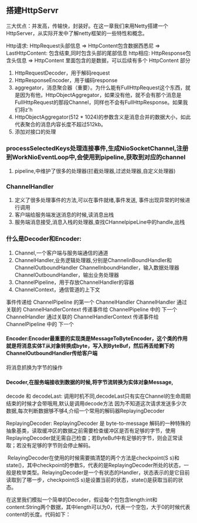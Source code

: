 ## 搭建HttpServr
三大优点：并发高，传输快，封装好。在这一章我们来用Netty搭建一个HttpServer，从实际开发中了解netty框架的一些特性和概念。

Http请求: HttpRequest头部信息 => HttpContent包含数据西悉尼  =>  LastHttpContent: 包含结束,同时包含头部的尾部信息
http相应: HttpResponse包含头信息 => HttpContent 里面包含的是数据，可以后续有多个 HttpContent 部分

1. HttpRequestDecoder，用于解码request
2. HttpResponseEncoder，用于编码response
3. aggregator，消息聚合器（重要）。为什么能有FullHttpRequest这个东西，就是因为有他，HttpObjectAggregator，如果没有他，就不会有那个消息是FullHttpRequest的那段Channel，同样也不会有FullHttpResponse。如果我们将z'h
4. HttpObjectAggregator(512 * 1024)的参数含义是消息合并的数据大小，如此代表聚合的消息内容长度不超过512kb。
5. 添加对接口的处理

### processSelectedKeys处理连接事件,生成NioSocketChannel,注册到WorkNioEventLoop中,会使用到pipeline,获取到对应的channel
1. pipeline,中维护了很多的处理器(拦截处理器,过滤处理器,自定义处理器)

### ChannelHandler
1. 定义了很多处理事件的方法,可以在事件就绪,事件发送, 事件出现异常的时候进行调用
2. 客户端给服务端发送消息的时候,读消息出栈
3. 服务端消息接受,消息入栈的处理器,查找CHannelpipeLine中的handle,出栈

### 什么是Decoder和Encoder: 
1. Channel,一个客户端与服务端通信的通道
2. ChannelHandler,业务逻辑处理器,分别是ChannelinBoundHandler和ChannelOutboundHandler
   ChannelInboundHandler，输入数据处理器
   ChannelOutboundHandler，输出业务处理器
3. ChannelPipeline，用于存放ChannelHandler的容器
4. ChannelContext，通信管道的上下文

事件传递给 ChannelPipeline 的第一个 ChannelHandler
ChannelHandler 通过关联的 ChannelHandlerContext 传递事件给 ChannelPipeline 中的 下一个
ChannelHandler 通过关联的 ChannelHandlerContext 传递事件给 ChannelPipeline 中的 下一个

#### Encoder: ​ Encoder最重要的实现类是MessageToByteEncoder<T>，这个类的作用就是将消息实体T从对象转换成byte，写入到ByteBuf，然后再丢给剩下的ChannelOutboundHandler传给客户端
将消息抓换为字节的操作

#### Decoder,在服务端接收到数据的时候,将字节流转换为实体对象Message,
decode 和 decodeLast: 调用时机不同,decodeLast只有实在Channel的生命周期结束的时候才会带哦用,默认是调用decode方法
因为不知道这次请求发送多少次数据,每次判断数据够不够4,介绍一个常用的解码器ReplayingDecoder

ReplayingDecoder:
ReplayingDecoder 是 byte-to-message 解码的一种特殊的抽象基类，读取缓冲区的数据之前需要检查缓冲区是否有足够的字节，使用ReplayingDecoder就无需自己检查；若ByteBuf中有足够的字节，则会正常读取；若没有足够的字节则会停止解码。

​ RelayingDecoder在使用的时候需要搞清楚的两个方法是checkpoint(S s)和state()，其中checkpoint的参数S，代表的是ReplayingDecoder所处的状态，一般是枚举类型。RelayingDecoder是一个有状态的Handler，状态表示的是它目前读取到了哪一步，checkpoint(S s)是设置当前的状态，state()是获取当前的状态。

​ 在这里我们模拟一个简单的Decoder，假设每个包包含length:int和content:String两个数据，其中length可以为0，代表一个空包，大于0的时候代表content的长度。代码如下：
